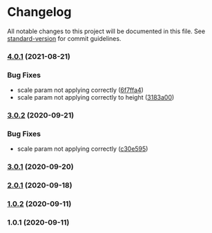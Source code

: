 # Changelog

All notable changes to this project will be documented in this file. See [standard-version](https://github.com/conventional-changelog/standard-version) for commit guidelines.

### [4.0.1](https://github.com/dmitru/console-log-img/compare/v1.0.2...v4.0.1) (2021-08-21)


### Bug Fixes

* scale param not applying correctly ([6f7ffa4](https://github.com/dmitru/console-log-img/commit/6f7ffa47845859ef2feb5f3756b9fc5a75b194cf))
* scale param not applying correctly to height ([3183a00](https://github.com/dmitru/console-log-img/commit/3183a0080e51d677a19f99a36528e1e410f193ec))

### [3.0.2](https://github.com/dmitru/console-log-img/compare/v3.0.1...v3.0.2) (2020-09-21)


### Bug Fixes

* scale param not applying correctly ([c30e595](https://github.com/dmitru/console-log-img/commit/c30e595cd04906d4f03425e79a9dbd76873e121f))

### [3.0.1](https://github.com/dmitru/console-log-img/compare/v2.0.1...v3.0.1) (2020-09-20)

### [2.0.1](https://github.com/dmitru/console-log-img/compare/v1.0.2...v2.0.1) (2020-09-18)

### [1.0.2](https://github.com/dmitru/console-log-img/compare/v1.0.1...v1.0.2) (2020-09-11)

### 1.0.1 (2020-09-11)
